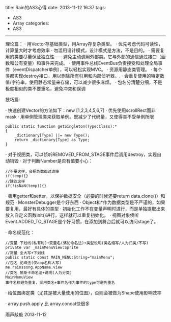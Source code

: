 ﻿title: Rain的AS3心得 
date: 2013-11-12 16:37 
tags: 
- AS3
- Array
categories:
- AS3
---

理论篇：
· 用Vector存基础类型，用Array存复杂类型。
· 优先考虑代码可读性，计算量大时才考虑效率
· 勿滥用设计模式，设计模式是方法，不是目的。
· 需要复用的类要尽量保证独立性——避免主动调用外部类。它与外部的通信通过接口（函数和公有变量）和事件来完成。
· 使用事件总线EventBus负责接受和处理全局事件（eventDispatcher单例），可以轻松实现MVC。
· 资源用静态类管理。
· 每个类都实现destroy接口，用以删除所有引用和内部侦听器。.
· 会重复使用的特定数值/字符串，使用静态常量来存储，可以减少很多麻烦。
· 包名分清楚分细，不是极度相似的类不要重名，避免冲突和误调

技巧篇:

· 快速创建Vector的方法如下：new [1,2,3,4,5,6,7]
· 优先使用scrollRect而非mask
· 用单例管理类来获取单例。既减少了代码量，又使得类不受单例所限

	public static function getSingleton(Type:Class):*  
	{
		_dictionary[Type] ||= new Type();
		return _dictionary[Type] as Type;
	}

· 对于视图类，可以侦听REMOVED_FROM_STAGE事件后调用destroy，实现自动销毁
· 对于判断Number是否有值要小心： 

	//不要这样，会把负数都过滤掉 
	if(temp){} 
	//建议这样 
	if(!isNaN(temp)){}

· 善用getter和setter，以保护数据安全（必要的时候还要return data.clone()）和规范
· MonsterDebugger是个好东西
· Object和*作为数据类型是不严谨的，如果要复用，最好有具体的类型
· 初始化工作不在变量声明时进行，而是单独提取出来放入自定义函数init()进行，这样就可以重复初始化。
· 视图对象侦听Event.ADDED_TO_STAGE是个好习惯，在添加到舞台后就可以访问stage了。

· 命名规范化：

	//变量 下划线(私有时)+变量名(骆驼命名法)+类型说明(类名缩写/人为归类/不写)
	private var _mainMenuView:Sprite
	//常量 全大写+下划线
	public static const MAIN_MENU:String="mainMenu";
	//包名 驼峰法(仅app名称大写)
	me.rainssong.AppName.view
	//类名 帕斯卡命名法+说明(人为分类)
	MainMenuView
	事件名称避免重复，采用类名+事件名作为事件的type可避免重名

· 给位图绑定类（尤其是被大量使用的位图），否则会被做为Shape使用影响效率

· array.push.apply 比 array.concat快很多


雨声敲敲
2013-11-12